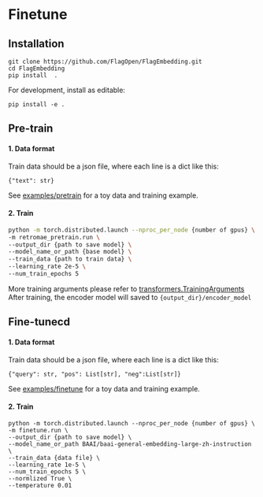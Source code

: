 # Finetune

## Installation
```
git clone https://github.com/FlagOpen/FlagEmbedding.git
cd FlagEmbedding
pip install  .
```
For development, install as editable:
```
pip install -e .
```
 

## Pre-train


#### 1. Data format
Train data should be a json file, where each line is a dict like this:
```
{"text": str}
```
See [examples/pretrain](../examples/pretrain) for a toy data and training example.

#### 2. Train

```bash
python -m torch.distributed.launch --nproc_per_node {number of gpus} \
-m retromae_pretrain.run \
--output_dir {path to save model} \
--model_name_or_path {base model} \
--train_data {path to train data} \
--learning_rate 2e-5 \
--num_train_epochs 5 
```
More training arguments please refer to [transformers.TrainingArguments](https://huggingface.co/docs/transformers/main_classes/trainer#transformers.TrainingArguments)
After training, the encoder model will saved to `{output_dir}/encoder_model`

## Fine-tunecd 
#### 1. Data format
Train data should be a json file, where each line is a dict like this:

```
{"query": str, "pos": List[str], "neg":List[str]}
```
See [examples/finetune](../examples/finetune) for a toy data and training example.

#### 2. Train
```
python -m torch.distributed.launch --nproc_per_node {number of gpus} \
-m finetune.run \
--output_dir {path to save model} \
--model_name_or_path BAAI/baai-general-embedding-large-zh-instruction \
--train_data {data file} \
--learning_rate 1e-5 \
--num_train_epochs 5 \
--normlized True \
--temperature 0.01 
```
